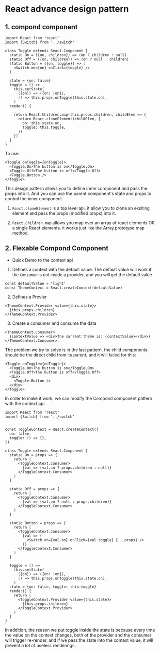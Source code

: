 # React advance design pattern

## 1. compond component

```
import React from 'react'
import {Switch} from '../switch'

class Toggle extends React.Component {
  static On = ({on, children}) => (on ? children : null)
  static Off = ({on, children}) => (on ? null : children)
  static Button = ({on, toggle}) => (
    <Switch on={on} onClick={toggle} />
  )

  state = {on: false}
  toggle = () =>
    this.setState(
      ({on}) => ({on: !on}),
      () => this.props.onToggle(this.state.on),
    )
  render() {

    return React.Children.map(this.props.children, childElem => {
      return React.cloneElement(childElem, {
        on: this.state.on,
        toggle: this.toggle,
      })
    })
  }
}
```

To use:

```
<Toggle onToggle={onToggle}>
  <Toggle.On>The button is on</Toggle.On>
  <Toggle.Off>The button is off</Toggle.Off>
  <Toggle.Button />
</Toggle>
```

This design pattern allows you to define inner component and pass the props into it. And you can use the parent component's state and props to control the inner component.

1.  `React.cloneElement` is a top level api, it allow you to clone an exsiting element and pass the props (modified props) into it.

2.  `React.Children.map` allows you map over an array of react elements OR a single React elements. it works just like the Array.prototype.map method.

## 2. Flexable Compond Component

- Quick Demo to the context api

1.  Defines a context with the default value. The default value will work if the `Consumer` is not inside a provider, and you will get the default value

```
const defaultValue = 'light'
const ThemeContext = React.createContext(defaultValue)
```

2.  Defines a Provier

```
<ThemeContext.Provider value={this.state}>
  {this.props.children}
</ThemeContext.Provider>
```

3.  Create a consumer and consume the data

```
<ThemeContext.Consumer>
  {contextValue => <div>The current theme is: {contextValue}</div>}
</ThemeContext.Consumer>
```

The problem we try to solve is in the last pattern, the child components should be the direct child from its parent, and it will failed for this:

```
<Toggle onToggle={onToggle}>
  <Toggle.On>The button is on</Toggle.On>
  <Toggle.Off>The button is off</Toggle.Off>
  <div>
    <Toggle.Button />
  </div>
</Toggle>
```

In order to make it work, we can modify the Compond component pattern with the context api.

```
import React from 'react'
import {Switch} from '../switch'


const ToggleContext = React.createContext({
  on: false,
  toggle: () => {},
})

class Toggle extends React.Component {
  static On = props => {
    return (
      <ToggleContext.Consumer>
        {val => (val.on ? props.children : null)}
      </ToggleContext.Consumer>
    )
  }

  static Off = props => {
    return (
      <ToggleContext.Consumer>
        {val => (val.on ? null : props.children)}
      </ToggleContext.Consumer>
    )
  }

  static Button = props => {
    return (
      <ToggleContext.Consumer>
        {val => (
          <Switch on={val.on} onClick={val.toggle} {...props} />
        )}
      </ToggleContext.Consumer>
    )
  }

  toggle = () =>
    this.setState(
      ({on}) => ({on: !on}),
      () => this.props.onToggle(this.state.on),
    )
  state = {on: false, toggle: this.toggle}
  render() {
    return (
      <ToggleContext.Provider value={this.state}>
        {this.props.children}
      </ToggleContext.Provider>
    )
  }
}
```

In addition, the reason we put toggle inside the state is because every time the value on the context changes, both of the provider and the consumer will trigger re-render, and if we pass the state into the context value, it will prevent a lot of useless renderings.
